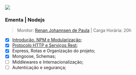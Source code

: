 ![](https://upload.wikimedia.org/wikipedia/commons/7/7e/Node.js_logo_2015.svg)

### Ementa | Nodejs
> Monitor: [Renan Johannsen de Paula](http://www.welovedev.com.br/author/renanjpaula) |
> Carga Horária: 20h

- [x] [Introdução, NPM e Modularização](./aula-01);
- [X] [Protocolo HTTP e Serviços Rest](./aula-02);
- [X] Express, Rotas e Organização do projeto;
- [X] Mongoose, Schemas;
- [ ] Middlewares e Internacionalização;
- [ ] Autenticação e segurança;
